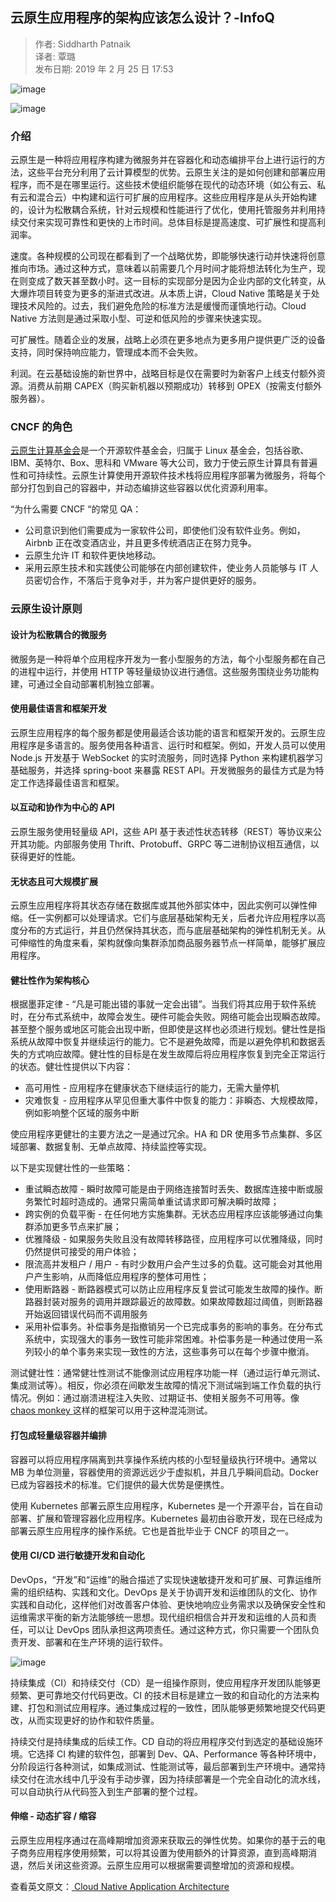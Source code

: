 ## 云原生应用程序的架构应该怎么设计？-InfoQ  

> 作者: Siddharth Patnaik  
> 译者: 覃璐  
> 发布日期: 2019 年 2 月 25 日 17:53  

![image](images/1902-yysyycxdjgygzmsj-0.jpeg)

![image](images/1902-yysyycxdjgygzmsj-1.jpeg)

### 介绍

云原生是一种将应用程序构建为微服务并在容器化和动态编排平台上进行运行的方法，这些平台充分利用了云计算模型的优势。云原生关注的是如何创建和部署应用程序，而不是在哪里运行。这些技术使组织能够在现代的动态环境（如公有云、私有云和混合云）中构建和运行可扩展的应用程序。这些应用程序是从头开始构建的，设计为松散耦合系统，针对云规模和性能进行了优化，使用托管服务并利用持续交付来实现可靠性和更快的上市时间。总体目标是提高速度、可扩展性和提高利润率。

速度。各种规模的公司现在都看到了一个战略优势，即能够快速行动并快速将创意推向市场。通过这种方式，意味着以前需要几个月时间才能将想法转化为生产，现在则变成了数天甚至数小时。这一目标的实现部分是因为企业内部的文化转变，从大爆炸项目转变为更多的渐进式改进。从本质上讲，Cloud Native 策略是关于处理技术风险的。过去，我们避免危险的标准方法是缓慢而谨慎地行动。Cloud Native 方法则是通过采取小型、可逆和低风险的步骤来快速实现。

可扩展性。随着企业的发展，战略上必须在更多地点为更多用户提供更广泛的设备支持，同时保持响应能力，管理成本而不会失败。

利润。在云基础设施的新世界中，战略目标是仅在需要时为新客户上线支付额外资源。消费从前期 CAPEX（购买新机器以预期成功）转移到 OPEX（按需支付额外服务器）。

### CNCF 的角色

[云原生计算基金会](https://www.cncf.io/)是一个开源软件基金会，归属于 Linux 基金会，包括谷歌、IBM、英特尔、Box、思科和 VMware 等大公司，致力于使云原生计算具有普遍性和可持续性。云原生计算使用开源软件技术栈将应用程序部署为微服务，将每个部分打包到自己的容器中，并动态编排这些容器以优化资源利用率。

“为什么需要 CNCF “的常见 QA：

* 公司意识到他们需要成为一家软件公司，即使他们没有软件业务。例如，Airbnb 正在改变酒店业，并且更多传统酒店正在努力竞争。
* 云原生允许 IT 和软件更快地移动。
* 采用云原生技术和实践使公司能够在内部创建软件，使业务人员能够与 IT 人员密切合作，不落后于竞争对手，并为客户提供更好的服务。

### 云原生设计原则

#### 设计为松散耦合的微服务

微服务是一种将单个应用程序开发为一套小型服务的方法，每个小型服务都在自己的进程中运行，并使用 HTTP 等轻量级协议进行通信。这些服务围绕业务功能构建，可通过全自动部署机制独立部署。

#### 使用最佳语言和框架开发

云原生应用程序的每个服务都是使用最适合该功能的语言和框架开发的。云原生应用程序是多语言的。服务使用各种语言、运行时和框架。例如，开发人员可以使用 Node.js 开发基于 WebSocket 的实时流服务，同时选择 Python 来构建机器学习基础服务，并选择 spring-boot 来暴露 REST API。开发微服务的最佳方式是为特定工作选择最佳语言和框架。

#### 以互动和协作为中心的 API

云原生服务使用轻量级 API，这些 API 基于表述性状态转移（REST）等协议来公开其功能。内部服务使用 Thrift、Protobuff、GRPC 等二进制协议相互通信，以获得更好的性能。

#### 无状态且可大规模扩展

云原生应用程序将其状态存储在数据库或其他外部实体中，因此实例可以弹性伸缩。任一实例都可以处理请求。它们与底层基础架构无关，后者允许应用程序以高度分布的方式运行，并且仍然保持其状态，而与底层基础架构的弹性机制无关。从可伸缩性的角度来看，架构就像向集群添加商品服务器节点一样简单，能够扩展应用程序。

#### 健壮性作为架构核心

根据墨菲定律 - “凡是可能出错的事就一定会出错”。当我们将其应用于软件系统时，在分布式系统中，故障会发生。硬件可能会失败。网络可能会出现瞬态故障。甚至整个服务或地区可能会出现中断，但即使是这样也必须进行规划。健壮性是指系统从故障中恢复并继续运行的能力。它不是避免故障，而是以避免停机和数据丢失的方式响应故障。健壮性的目标是在发生故障后将应用程序恢复到完全正常运行的状态。健壮性提供以下内容：

* 高可用性 - 应用程序在健康状态下继续运行的能力，无需大量停机
* 灾难恢复 - 应用程序从罕见但重大事件中恢复的能力：非瞬态、大规模故障，例如影响整个区域的服务中断

使应用程序更健壮的主要方法之一是通过冗余。HA 和 DR 使用多节点集群、多区域部署、数据复制、无单点故障、持续监控等实现。

以下是实现健壮性的一些策略：

* 重试瞬态故障 - 瞬时故障可能是由于网络连接暂时丢失、数据库连接中断或服务繁忙时超时造成的。通常只需简单重试请求即可解决瞬时故障；
* 跨实例的负载平衡 - 在任何地方实施集群。无状态应用程序应该能够通过向集群添加更多节点来扩展；
* 优雅降级 - 如果服务失败且没有故障转移路径，应用程序可以优雅降级，同时仍然提供可接受的用户体验；
* 限流高并发租户 / 用户 - 有时少数用户会产生过多的负载。这可能会对其他用户产生影响，从而降低应用程序的整体可用性；
* 使用断路器 - 断路器模式可以防止应用程序反复尝试可能发生故障的操作。断路器封装对服务的调用并跟踪最近的故障数。如果故障数超过阈值，则断路器开始返回错误代码而不调用服务
* 采用补偿事务。补偿事务是指撤销另一个已完成事务的影响的事务。在分布式系统中，实现强大的事务一致性可能非常困难。补偿事务是一种通过使用一系列较小的单个事务来实现一致性的方法，这些事务可以在每个步骤中撤消。

测试健壮性：通常健壮性测试不能像测试应用程序功能一样（通过运行单元测试、集成测试等）。相反，你必须在间歇发生故障的情况下测试端到端工作负载的执行情况。例如：通过崩溃进程注入失败、过期证书、使相关服务不可用等。像[ chaos monkey ](https://github.com/Netflix/chaosmonkey)这样的框架可以用于这种混沌测试。

#### 打包成轻量级容器并编排

容器可以将应用程序隔离到共享操作系统内核的小型轻量级执行环境中。通常以 MB 为单位测量，容器使用的资源远远少于虚拟机，并且几乎瞬间启动。Docker 已成为容器技术的标准。它们提供的最大优势是便携性。

使用 Kubernetes 部署云原生应用程序，Kubernetes 是一个开源平台，旨在自动部署、扩展和管理容器化应用程序。Kubernetes 最初由谷歌开发，现在已经成为部署云原生应用程序的操作系统。它也是首批毕业于 CNCF 的项目之一。

#### 使用 CI/CD 进行敏捷开发和自动化

DevOps，“开发”和“运维”的融合描述了实现快速敏捷开发和可扩展、可靠运维所需的组织结构、实践和文化。DevOps 是关于协调开发和运维团队的文化、协作实践和自动化，这样他们对改善客户体验、更快地响应业务需求以及确保安全性和运维需求平衡的新方法能够统一思想。现代组织相信合并开发和运维的人员和责任，可以让 DevOps 团队承担这两项责任。通过这种方式，你只需要一个团队负责开发、部署和在生产环境的运行软件。

![image](images/1902-yysyycxdjgygzmsj-2.png)

持续集成（CI）和持续交付（CD）是一组操作原则，使应用程序开发团队能够更频繁、更可靠地交付代码更改。CI 的技术目标是建立一致的和自动化的方法来构建、打包和测试应用程序。通过集成过程的一致性，团队能够更频繁地提交代码更改，从而实现更好的协作和软件质量。

持续交付是持续集成的后续工作。CD 自动的将应用程序交付到选定的基础设施环境。它选择 CI 构建的软件包，部署到 Dev、QA、Performance 等各种环境中，分阶段运行各种测试，如集成测试、性能测试等，最后部署到生产环境中。通常持续交付在流水线中几乎没有手动步骤，因为持续部署是一个完全自动化的流水线，可以自动执行从代码签入到生产部署的整个过程。

#### 伸缩 - 动态扩容 / 缩容

云原生应用程序通过在高峰期增加资源来获取云的弹性优势。如果你的基于云的电子商务应用程序使用频繁，可以将其设置为使用额外的计算资源，直到高峰期消退，然后关闭这些资源。云原生应用可以根据需要调整增加的资源和规模。

查看英文原文：[ Cloud Native Application Architecture ](https://medium.com/walmartlabs/cloud-native-application-architecture-a84ddf378f82)
